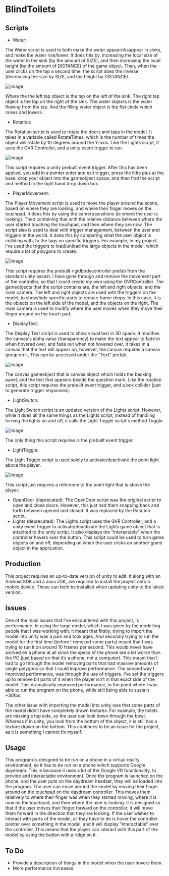 # BlindToilets

## Scripts
- Water:
<p>The Water script is used to both make the water appear/disappear in sinks, and make the water rise/lower. It does this by, increasing the local size of the water in the sink (by the amount of SIZE), and then increasing the local height (by the amount of DISTANCE) of the game object. Then, when the user clicks on the tap a second time, the script does the inverse (decreasing the size by SIZE, and the height by DISTANCE).
  
![Image](images/Water.png)

Where the the left tap object is the tap on the left of the sink. The right tap object is the tap on the right of the sink. The water objects is the water flowing from the tap. And the filling water object is the flat circle which raises and lowers.</p>
- Rotation:
<p>The Rotation script is used to rotate the doors and taps in the model. It takes in a variable called RotateTimes, which is the number of times the object will rotate by 10 degrees around the Y-axis. Like the Lights script, it uses the GVR Controller, and a unity event trigger to run.

![Image](images/Rotation.png)

This script requires a unity prebuilt event trigger. After this has been applied, you add in a pointer enter and exit trigger, press the little plus at the base, drop your object into the gameobject space, and then find the script and method in the right hand drop down box.</p>
- PlayerMovement:
<p>The Player Movement script is used to move the player around the scene, based on where they are looking, and where their finger moves on the touchpad. It does this by using the camera positions (ie where the user is looking). Then combining that with the relative distance between where the user started touching the touchpad, and then where they are now. The script also is used to deal with trigger management, between the user and triggers in the world. It does this by comparing what the user object is colliding with, to the tags on specific triggers. For example, in my project, I’ve used the triggers to load/unload the large objects in the model, which require a lot of polygons to create.

![Image](images/PlayerMovement.png)

This script requires the prebuilt rigidbodycontroller prefab from the standard unity assest. I have gone through and remove the movement part of the controller, so that I could create my own using the GVRController. The gameobjects that the script contains are, the left and right objects, and the main camera. The left and right objects are used with the triggers on the model, to show/hide specific parts to reduce frame drops. In this case, it is the objects on the left side of the model, and the objects on the right. The main camera is used to modify where the user moves when they move their finger around on the touch pad.</p>
- DisplayText:
<p>The Display Text script is used to show visual text in 3D space. It modifies the canvas's alpha value (transparency) to make the text appear to fade in when hovered over, and fade out when not hovered over. It takes in a canvas that the text will appear on, however, the canvas requires a canvas group on it. This can be accessed under the "Text" prefab.

![Image](images/DisplayText.png)

The canvas gameobject that is canvas object which holds the backing panel, and the text that appears beside the question mark. Like the rotation script, this script requires the prebuilt event trigger, and a box collider (just to generate trigger responses).</p>
- LightSwitch:
<p>The Light Switch script is an updated version of the Lights script. However, while it does all the same things as the Lights script, instead of handling turning the lights on and off, it calls the Light Toggle script's method Toggle.

![Image](images/LightSwitch.png)

The only thing this script requires is the prebuilt event trigger.</p>
- LightToggle:
<p>The Light Toggle script is used solely to activate/deactivate the point light above the player.
  
![Image](images/LightToggle.png)

This script just requires a reference to the point light that is above the player.</p>
- OpenDoor (deprecated):
The OpenDoor script was the original script to open and close doors. However, this just had them snapping back and forth between opened and closed. It was replaced by the Rotation script.
- Lights (deprecated):
The Lights script uses the GVR Controller, and a unity event trigger to activate/deactivate the Lights game object that is attached to the unity script. It also displays the “interactable” when the controller hovers over the button. This script could be used to turn game objects on and off, depending on when the user clicks on another game object in the application.

## Production
This project requires an up-to-date version of unity to edit. It along with an Android SDK and a Java JDK, are required to install the project onto a mobile device. These can both be installed when updating unity to the latest version.

## Issues
One of the main issues that I’ve encountered with this project, is performance. In using the large model, which I was given by the modelling people that I was working with, it meant that firstly, trying to import the model into unity was a pain and took ages. And secondly trying to run the model for the first time (before I removed some parts) meant that I was trying to run it on around 10 frames per second. This would never have worked on a phone at all since the specs of the phone are a lot worse than the PC (just based on that it’s a phone, not a computer). This meant that I had to go through the model removing parts that had massive amounts of single polygons so that I could improve performance. The second way I improved performance, was through the use of triggers. I’ve set the triggers up to remove bit parts of it when the player isn’t in that exact side of the model. This dramatically improved performance, to the point where I was able to run the program on the phone, while still being able to sustain ~30fps.

The other issue with importing the model into unity was that some parts of the model didn’t have completely drawn textures. For example, the toilets are missing a top side, so the user can look down through the bowl. Whereas if in unity, you look from the bottom of the object, it is still has a texture drawn on the bottom. This continues to be an issue for the project, as it is something I cannot fix myself.

## Usage
This program is designed to be run on a phone in a virtual reality environment, so it has to be run on a phone which supports Google daydream. This is because it uses a lot of the Google VR functionality, to provide and interactable environment. Once the program is launched on the phone, and the user puts on the daydream headset, they will be loaded into the program. The user can move around the model by moving their finger around on the touchpad on the daydream controller. This moves them relatively to where their finger was when they started moving, where it is now on the touchpad, and then where the user is looking. It is designed so that if the user moves their finger forward on the controller, it will move them forward in the direction that they are looking.
If the user wishes to interact with parts of the model, all they have to do is hover the controller pointer over something in the model, and it will display “interactable” over the controller. This means that the player can interact with this part of the model by using the button with a ridge on it.

## To Do
- Provide a description of things in the model when the user hovers them.
- More performance increases.
